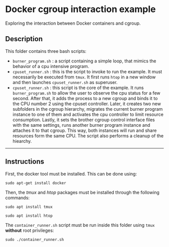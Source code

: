 # Docker cgroup interaction example

Exploring the interaction between Docker containers and cgroup.

## Description
This folder contains three bash scripts:
- `burner_program.sh` : a script containing a simple loop, that mimics the behavior of a cpu intensive program.
- `cpuset_runner.sh` : this is the script to invoke to run the example. It must necessarily be executed from `tmux`. It first runs `htop` in a new window and then launches `cpuset_runner.sh` as superuser.
- `cpuset_runner.sh` : this script is the core of the example. It runs `burner_program.sh` to allow the user to observe the cpu status for a few second. After that, it adds the process to a new cgroup and binds it to the CPU number 2 using the cpuset controller. Later, it creates two new subfolders in the cgroup hierarchy, migrates the current burner program instance to one of them and activates the cpu controller to limit resource consumption. Lastly, it sets the brother cgroup control interface files with the same settings, runs another burner program instance and attaches it to that cgroup. This way, both instances will run and share resources form the same CPU. The script also performs a cleanup of the hiearchy.

---

## Instructions

First, the docker tool must be installed. This can be done using:
```
sudo apt-get install docker
```

Then, the <em>tmux</em> and <em>htop</em> packages must be installed through the following commands:
```
sudo apt install tmux
```
```
sudo apt install htop
```

The `container_runner.sh` script must be run inside this folder using `tmux` **without** root privileges:
```
sudo ./container_runner.sh
``` 
